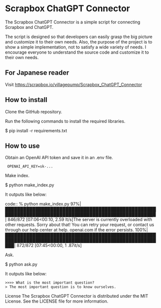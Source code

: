 # Scrapbox ChatGPT Connector

The Scrapbox ChatGPT Connector is a simple script for connecting Scrapbox and ChatGPT.

The script is designed so that developers can easily grasp the big picture and customize it to their own needs. Also, the purpose of the project is to show a simple implementation, not to satisfy a wide variety of needs. I encourage everyone to understand the source code and customize it to their own needs.

## For Japanese reader
Visit https://scrapbox.io/villagepump/Scrapbox_ChatGPT_Connector


## How to install

Clone the GitHub repository.

Run the following commands to install the required libraries.

$ pip install -r requirements.txt

## How to use
Obtain an OpenAI API token and save it in an .env file.

```
 OPENAI_API_KEY=sk-...
```

Make index.

$ python make_index.py

It outputs like below:

code::
 % python make_index.py
  97%|███████████████████████████████████████████████████████████████████████████████████████████████████▉ | 846/872 [07:06<00:10, 2.59 It/s]The server is currently overloaded with other requests. Sorry about that! You can retry your request, or contact us through our help center at help. openai.com if the error persists.
 100%|███████████████████████████████████████████████████████████████████████████████████████████████████████| 872/872 [07:45<00:00, 1 .87it/s] 

Ask. 

$ python ask.py

It outputs like below:

```
>>>> What is the most important question?
> The most important question is to know ourselves.
```

License
The Scrapbox ChatGPT Connector is distributed under the MIT License. See the LICENSE file for more information.